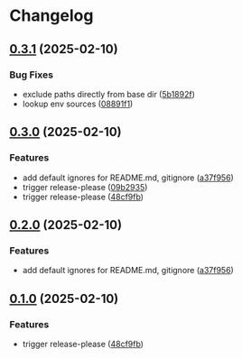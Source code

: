 # Changelog

## [0.3.1](https://github.com/groq/kustomize-lint/compare/v0.3.0...v0.3.1) (2025-02-10)


### Bug Fixes

* exclude paths directly from base dir ([5b1892f](https://github.com/groq/kustomize-lint/commit/5b1892f2c4ece5d5d70804916665b038af7eb94b))
* lookup env sources ([08891f1](https://github.com/groq/kustomize-lint/commit/08891f1a4825ae62bd111cbc68401dedf6e613a3))

## [0.3.0](https://github.com/groq/kustomize-lint/compare/v0.2.0...v0.3.0) (2025-02-10)


### Features

* add default ignores for README.md, gitignore ([a37f956](https://github.com/groq/kustomize-lint/commit/a37f956c4c963e1887b06e5e3fee3062251178b9))
* trigger release-please ([09b2935](https://github.com/groq/kustomize-lint/commit/09b29350930270d93ce4feb574f949e16c8404eb))
* trigger release-please ([48cf9fb](https://github.com/groq/kustomize-lint/commit/48cf9fbc1411d36c9ccea12419288763c03c7751))

## [0.2.0](https://github.com/groq/kustomize-lint/compare/v0.1.0...v0.2.0) (2025-02-10)


### Features

* add default ignores for README.md, gitignore ([a37f956](https://github.com/groq/kustomize-lint/commit/a37f956c4c963e1887b06e5e3fee3062251178b9))

## [0.1.0](https://github.com/groq/kustomize-lint/compare/v0.0.1...v0.1.0) (2025-02-10)


### Features

* trigger release-please ([48cf9fb](https://github.com/groq/kustomize-lint/commit/48cf9fbc1411d36c9ccea12419288763c03c7751))

